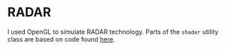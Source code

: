 # RADAR
I used OpenGL to simulate RADAR technology. Parts of the `shader` utility class are based on code found [here](https://learnopengl.com).
